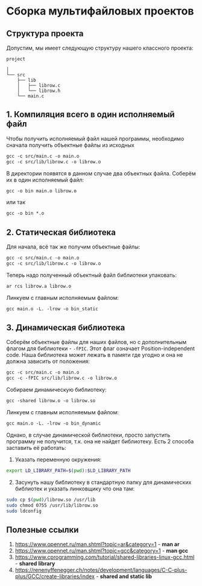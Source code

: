 # Сборка мультифайловых проектов 
## Структура проекта

Допустим, мы имеет следующую структуру нашего классного проекта:

```tree
project

│   
└── src
    ├── lib
    │   ├── librow.c
    │   └── librow.h
    └── main.c
```

## 1. Компиляция всего в один исполняемый файл

Чтобы получить исполняемый файл нашей программы, необходимо сначала получить объектные файлы из исходных

```Makefile
gcc -c src/main.c -o main.o
gcc -c src/lib/librow.c -o librow.o
```

В директории появятся в данном случае два объектных файла. Соберём их в один исполняемый файл:

```Makefile
gcc -o bin main.o librow.o
```

или так

```Makefile
gcc -o bin *.o
```

## 2. Статическая библиотека

Для начала, всё так же получим объектные файлы:

```Makefile
gcc -c src/main.c -o main.o
gcc -c src/lib/librow.c -o librow.o
```

Теперь надо полученный объектный файл библиотеки упаковать:

```Makefile
ar rcs librow.a librow.o
```

Линкуем с главным исполняемым файлом:

```Makefile
gcc main.o -L. -lrow -o bin_static
```

## 3. Динамическая библиотека

Соберём объектные файлы для наших файлов, но с дополнительным флагом для библиотеки - `-fPIC`. Этот флаг означает Position-independent code. Наша библиотека может лежать в памяти где угодно и она не должна зависить от положения:

```Makefile
gcc -c src/main.c -o main.o
gcc -c -fPIC src/lib/librow.c -o librow.o
```

Собираем динамическую библиотеку:

```Makefile
gcc -shared librow.o -o librow.so
```

Линкуем с главным исполняемым файлом:

```Makefile
gcc main.o -L. -lrow -o bin_dynamic
```

Однако, в случае динамической библиотеки, просто запустить программу не получится, т.к. она не найдет библиотеку. Есть 2 способа заставить её работать:

1. Указать переменную окружения:

```bash
export LD_LIBRARY_PATH=$(pwd):$LD_LIBRARY_PATH
```

2. Засунуть нашу библиотеку в стандартную папку для динамических библиотек и указать линковщику что она там:

```bash
sudo cp $(pwd)/librow.so /usr/lib
sudo chmod 0755 /usr/lib/librow.so
sudo ldconfig
```

## Полезные ссылки

1. <https://www.opennet.ru/man.shtml?topic=ar&category=1> - **man ar**
2. <https://www.opennet.ru/man.shtml?topic=gcc&category=1> - **man gcc**
3. <https://www.cprogramming.com/tutorial/shared-libraries-linux-gcc.html> - **shared library**
4. <https://renenyffenegger.ch/notes/development/languages/C-C-plus-plus/GCC/create-libraries/index> - **shared and static lib**
